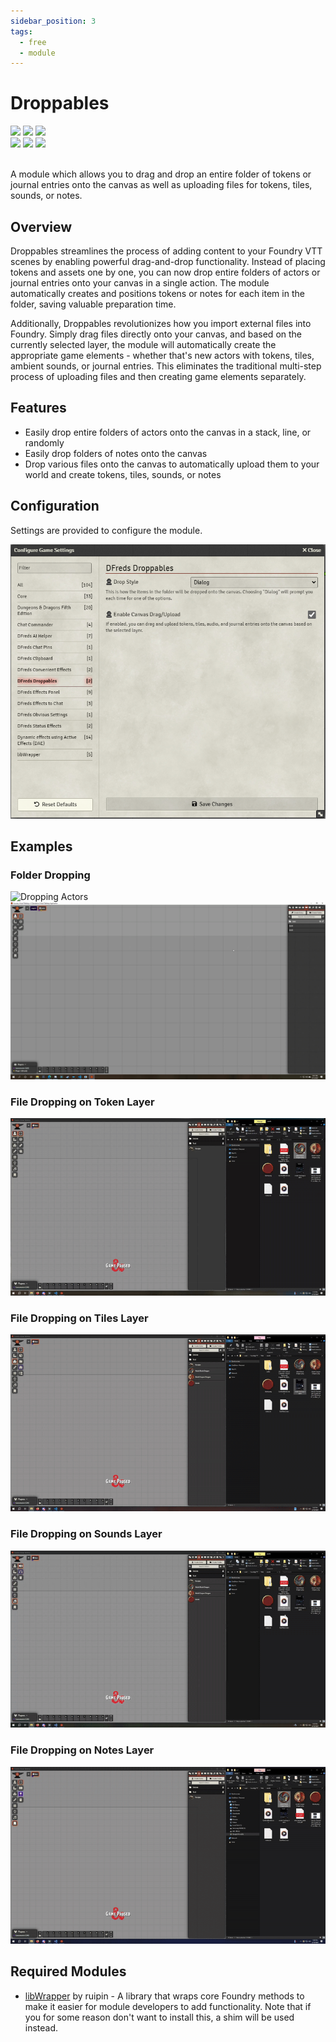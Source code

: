 ```yaml
---
sidebar_position: 3
tags:
  - free
  - module
---
```


# Droppables

<img src="https://img.shields.io/badge/Free-00aa00?style=for-the-badge"/>
<img src="https://img.shields.io/badge/Any%20System-00aaaa?style=for-the-badge"/>
<a target="_blank" href="https://foundryvtt.com/packages/dfreds-droppables"><img src="https://img.shields.io/badge/Download-2e2e2e?style=for-the-badge"/></a>
<br />
<a target="_blank" href="https://github.com/DFreds/dfreds-droppables"><img src="https://img.shields.io/github/v/release/DFreds/dfreds-droppables?style=for-the-badge&label=Version"/></a>
<img src="https://img.shields.io/badge/dynamic/json.svg?url=https://raw.githubusercontent.com/DFreds/dfreds-droppables/main/static/module.json&label=FVTT&query=$.compatibility.verified&colorB=fe6a1f&style=for-the-badge"/>
<a target="_blank" href="https://forge-vtt.com/bazaar#package=dfreds-droppables"><img src="https://img.shields.io/badge/dynamic/json?label=Installs&query=package.installs&suffix=%25&url=https://forge-vtt.com/api/bazaar/package/dfreds-droppables&colorB=68a74f&style=for-the-badge"/></a>
<br/>
<br/>

A module which allows you to drag and drop an entire folder of tokens or journal entries onto the canvas as well as uploading files for tokens, tiles, sounds, or notes.

## Overview

Droppables streamlines the process of adding content to your Foundry VTT scenes
by enabling powerful drag-and-drop functionality. Instead of placing tokens and
assets one by one, you can now drop entire folders of actors or journal entries
onto your canvas in a single action. The module automatically creates and
positions tokens or notes for each item in the folder, saving valuable
preparation time.

Additionally, Droppables revolutionizes how you import external files into
Foundry. Simply drag files directly onto your canvas, and based on the currently
selected layer, the module will automatically create the appropriate game
elements - whether that's new actors with tokens, tiles, ambient sounds, or
journal entries. This eliminates the traditional multi-step process of uploading
files and then creating game elements separately.

## Features

- Easily drop entire folders of actors onto the canvas in a stack, line, or randomly
- Easily drop folders of notes onto the canvas
- Drop various files onto the canvas to automatically upload them to your world
and create tokens, tiles, sounds, or notes

## Configuration

Settings are provided to configure the module.

![Settings](./img/settings.png)

## Examples

### Folder Dropping
![Dropping Actors](./img/droppables.gif)
![Dropping Journals](./img/droppables2.gif)

### File Dropping on Token Layer
![Dropping Tokens](./img/droppable-tokens.gif)

### File Dropping on Tiles Layer  
![Dropping Tiles](./img/droppable-tiles.gif)

### File Dropping on Sounds Layer
![Dropping Sounds](./img/droppable-sounds.gif)

### File Dropping on Notes Layer
![Dropping Notes](./img/droppable-notes.gif)

## Required Modules

- [libWrapper](https://foundryvtt.com/packages/lib-wrapper) by ruipin - A
  library that wraps core Foundry methods to make it easier for module
  developers to add functionality. Note that if you for some reason don't want
  to install this, a shim will be used instead.